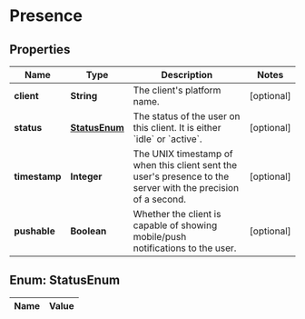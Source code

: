 

# Presence

## Properties

Name | Type | Description | Notes
------------ | ------------- | ------------- | -------------
**client** | **String** | The client&#39;s platform name.  |  [optional]
**status** | [**StatusEnum**](#StatusEnum) | The status of the user on this client. It is either &#x60;idle&#x60; or &#x60;active&#x60;.  |  [optional]
**timestamp** | **Integer** | The UNIX timestamp of when this client sent the user&#39;s presence to the server with the precision of a second.  |  [optional]
**pushable** | **Boolean** | Whether the client is capable of showing mobile/push notifications to the user.  |  [optional]


## Enum: StatusEnum

Name | Value
---- | -----




